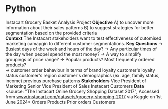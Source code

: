 # Python
Instacart Grocery Basket Analysis Project
**Objective** 
A) to uncover more information about their sales patterns 
B) to suggest strategies for better segmentation based on the provided criteria  
**Context** 
The Instacart stakeholders want to test effectiveness of cutomised marketing camapgin to different customer segmentations. 
**Key Questions** 
 → Busiest days of the week and hours of the day? 
 → Any particular times of the day when peopel spend the most money? 
 → A way to simplify groupings of price range? 
 → Popular products? Most frequently ordered products?  
 → customer order bahaviour in terms of 
     brand loyalty 
     customer's loyalty status
     customer's region
     customer's demographics (ex. age, family status, income) 
     previous purchase patterns 
**Stakeholders** 
Vice President of Marketing 
Senior Vice President of Sales 
Instacart Customers 
**Data** 
<source: "The Instacart Onine Grocery Shopping Dataset 2017", Accessed from www.instacart.com/datasets/grocery-shopping-2017 via Kaggle on 1st June 2024> 
Orders 
Products
Prior orders 
Customers 


     
